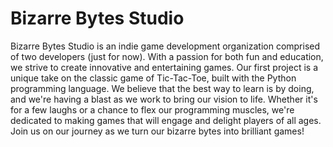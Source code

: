 <!--

**Here are some ideas to get you started:**

🙋‍♀️ A short introduction - what is your organization all about?
🌈 Contribution guidelines - how can the community get involved?
👩‍💻 Useful resources - where can the community find your docs? Is there anything else the community should know?
🍿 Fun facts - what does your team eat for breakfast?
🧙 Remember, you can do mighty things with the power of [Markdown](https://docs.github.com/github/writing-on-github/getting-started-with-writing-and-formatting-on-github/basic-writing-and-formatting-syntax)
-->

# Bizarre Bytes Studio

Bizarre Bytes Studio is an indie game development organization comprised of two developers (just for now). With a passion for both fun and education, we strive to create innovative and entertaining games. Our first project is a unique take on the classic game of Tic-Tac-Toe, built with the Python programming language. We believe that the best way to learn is by doing, and we're having a blast as we work to bring our vision to life. Whether it's for a few laughs or a chance to flex our programming muscles, we're dedicated to making games that will engage and delight players of all ages. Join us on our journey as we turn our bizarre bytes into brilliant games!
